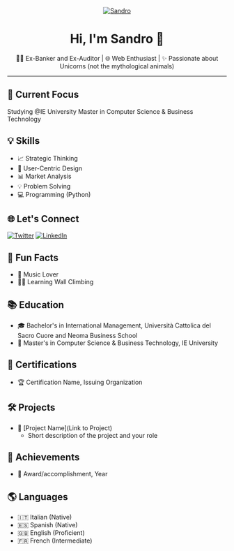 <div align="center">

[![Sandro](Hawks.jpeg)](https://github.com/Hawx00)

# Hi, I'm Sandro 👋

👩‍💻 Ex-Banker and Ex-Auditor | 🌐 Web Enthusiast | ✨ Passionate about Unicorns (not the mythological animals)


</div>

---


## 🚀 Current Focus

Studying @IE University Master in Computer Science & Business Technology

## 💡 Skills

- 📈 Strategic Thinking
- 🎨 User-Centric Design
- 📊 Market Analysis
- 💡 Problem Solving
- 💻 Programming (Python)

## 🌐 Let's Connect

[![Twitter](https://img.shields.io/twitter/follow/itz_sandro?style=social)](https://twitter.com/itz_sandro)
[![LinkedIn](https://img.shields.io/badge/LinkedIn-Sandro%20Alvines-blue)](https://www.linkedin.com/in/sandroalvines/)

## 🎉 Fun Facts

- 🎸 Music Lover
- 🧗‍♂️ Learning Wall Climbing

## 📚 Education

- 🎓 Bachelor's in International Management, Università Cattolica del Sacro Cuore and Neoma Business School
- 📖 Master's in Computer Science & Business Technology, IE University

## 🌱 Certifications

- 🏆 Certification Name, Issuing Organization

## 🛠️ Projects

- 🚀 [Project Name](Link to Project)
  - Short description of the project and your role

## 🌟 Achievements

- 🏅 Award/accomplishment, Year

## 🌎 Languages

- 🇮🇹 Italian (Native)
- 🇪🇸 Spanish (Native)
- 🇬🇧 English (Proficient)
- 🇫🇷 French (Intermediate)

